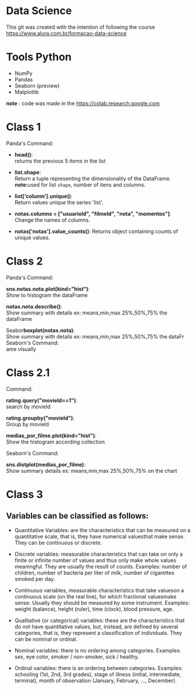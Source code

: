 # Data Science

This git was created with the intention of following the course
https://www.alura.com.br/formacao-data-science

 # Tools Python
- NumPy
- Pandas
- Seaborn (preview)
- Matplotlib 

**note** :
 code was made in the https://colab.research.google.com

# Class 1

Panda's Command:
 
- <b>head()</b>:<br>
returns the previous 5 items in the list
 
- <b>list.shape</b>:<br>
 Return a tuple representing the dimensionality of the DataFrame.<br>
 <b>note:</b>used for list `shape`,  number of itens and columns.
 
 - <b>list['column'].unique()</b>: <br>
 Return values unique the series 'list'.

 - <b>notas.columns = ["usuarioId", "filmeId", "nota", "momentos"]</b>:<br>
  Change the names of columns.

 - <b>notas['notas'].value_counts()</b>:
 Returns object containing counts of unique values.


# Class 2

Panda's Command:

<b>sns.notas.nota.plot(kind="hist")</b>:<br>
Show to histogram the dataFrame

<b>notas.nota.describe()</b>:<br>
Show summary with details ex: means,min,max 25%,50%,75% the dataFrame

Seabor<b>boxplot(notas.nota)</b>:
<br>Show summary with details ex: means,min,max 25%,50%,75% the dataFr
Seaborn's Command:<br>
ame visually

# Class 2.1

Command:

<b>rating.query("movieId==1")</b>:<br>
search by movieId

<b>rating.groupby("movieId")</b>:<br>
Group by movieId

<b>medias_por_filme.plot(kind="hist")</b>:<br>
Show the histogram according collection
<br>

Seaborn's Command:<br>

<b>sns.distplot(medias_por_filme)</b>:<br>
Show summary details ex: means,min,max 25%,50%,75% on the chart

# Class 3

## Variables can be classified as follows:

- Quantitative Variables:
 are the characteristics that can be measured on a quantitative scale, that is, they have numerical values ​​that make sense. They can be continuous or discrete.

- Discrete variables:
 measurable characteristics that can take on only a finite or infinite number of values ​​and thus only make whole values ​​meaningful. They are usually the result of counts. Examples: number of children, number of bacteria per liter of milk, number of cigarettes smoked per day.

- Continuous variables, measurable characteristics that take values ​​on a continuous scale (on the real line), for which fractional values ​​make sense. Usually they should be measured by some instrument. Examples: weight (balance), height (ruler), time (clock), blood pressure, age.

- Qualitative (or categorical) variables:
 these are the characteristics that do not have quantitative values, but, instead, are defined by several categories, that is, they represent a classification of individuals. They can be nominal or ordinal.

- Nominal variables: 
there is no ordering among categories. Examples: sex, eye color, smoker / non-smoker, sick / healthy.

- Ordinal variables: 
there is an ordering between categories. Examples: schooling (1st, 2nd, 3rd grades), stage of illness (initial, intermediate, terminal), month of observation (January, February, ..., December).
